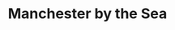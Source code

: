 ---
title: Manchester by the Sea
url: /manchester-by-the-sea/
latitude: 42.574
longitude: -70.769
---